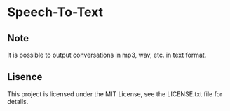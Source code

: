 # Speech-To-Text

## Note

It is possible to output conversations in mp3, wav, etc. in text format.

## Lisence

This project is licensed under the MIT License, see the LICENSE.txt file for details.
